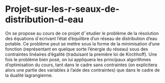 # Projet-sur-les-r-seaux-de-distribution-d-eau
On se propose au cours de ce projet d’´etudier le problème de la résolution des équations
d´ecrivant l’état d’équilibre d’un réseau de distribution d’eau potable. Ce problème peut se
mettre sous la forme de la minimisation d’une fonction (représentant en quelque sorte l’énergie
du réseau) sous des contraintes linéaires d’égalité (traduisant la première loi de Kirchhoff). Une
fois le problème bien posé, on lui appliquera les principaux algorithmes d’optimisation du cours,
tant dans le cadre sans contraintes (on explicitera alors une partie des variables à l’aide des
contraintes) que dans le cadre de la dualité lagrangienne.
